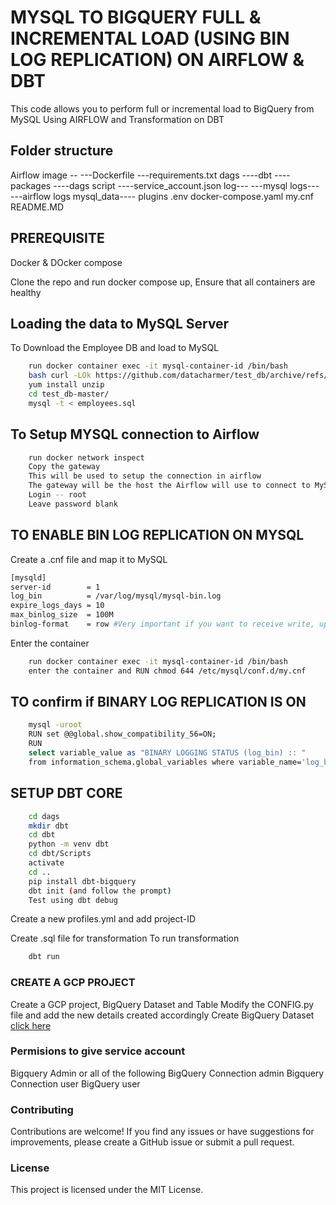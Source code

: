 # MYSQL TO BIGQUERY FULL & INCREMENTAL LOAD (USING BIN LOG REPLICATION) ON AIRFLOW & DBT

This code allows you to perform full or incremental load to BigQuery from MySQL Using AIRFLOW and Transformation on DBT


## Folder structure

Airflow image --
    ---Dockerfile
    ---requirements.txt
dags
    ----dbt 
    ----packages
    ----dags script
    ----service_account.json
log---
    ---mysql
logs---
    ---airflow logs 
mysql_data----
plugins
.env
docker-compose.yaml
my.cnf
README.MD

## PREREQUISITE 

Docker & DOcker compose 

Clone the repo and run docker compose up, Ensure that all containers are healthy

## Loading the data to MySQL Server 

To Download the Employee DB and load to MySQL
```bash 
    run docker container exec -it mysql-container-id /bin/bash 
    bash curl -LOk https://github.com/datacharmer/test_db/archive/refs/heads/master.zip
    yum install unzip 
    cd test_db-master/
    mysql -t < employees.sql

```

## To Setup MYSQL connection to Airflow 

```bash
    run docker network inspect 
    Copy the gateway  
    This will be used to setup the connection in airflow 
    The gateway will be the host the Airflow will use to connect to MySQL 
    Login -- root
    Leave password blank 
```


## TO ENABLE BIN LOG REPLICATION ON MYSQL 

Create a .cnf file and map it to MySQL 

```bash
[mysqld]
server-id		 = 1
log_bin			 = /var/log/mysql/mysql-bin.log
expire_logs_days = 10
max_binlog_size  = 100M
binlog-format    = row #Very important if you want to receive write, update and delete row events
```

Enter the container 

```bash
    run docker container exec -it mysql-container-id /bin/bash
    enter the container and RUN chmod 644 /etc/mysql/conf.d/my.cnf


```
## TO confirm if BINARY LOG REPLICATION IS ON 
```bash 
    mysql -uroot
    RUN set @@global.show_compatibility_56=ON;
    RUN 
    select variable_value as "BINARY LOGGING STATUS (log_bin) :: " 
    from information_schema.global_variables where variable_name='log_bin';
```

## SETUP DBT CORE

```bash
    cd dags
    mkdir dbt 
    cd dbt 
    python -m venv dbt
    cd dbt/Scripts
    activate
    cd ..
    pip install dbt-bigquery
    dbt init (and follow the prompt)
    Test using dbt debug

```
Create a new profiles.yml and add project-ID

Create .sql file for transformation
To run transformation 

```bash
    dbt run
```

### CREATE A GCP PROJECT 

Create a GCP project, BigQuery Dataset and Table 
Modify the CONFIG.py file and add the new details created accordingly 
Create BigQuery Dataset [click here](https://cloud.google.com/bigquery/docs/datasets)

### Permisions to give service account 
Bigquery Admin or all of the following 
BigQuery Connection admin
Bigquery Connection user
BigQuery user

### Contributing
Contributions are welcome! If you find any issues or have suggestions for improvements, please create a GitHub issue or submit a pull request.

### License
This project is licensed under the MIT License.